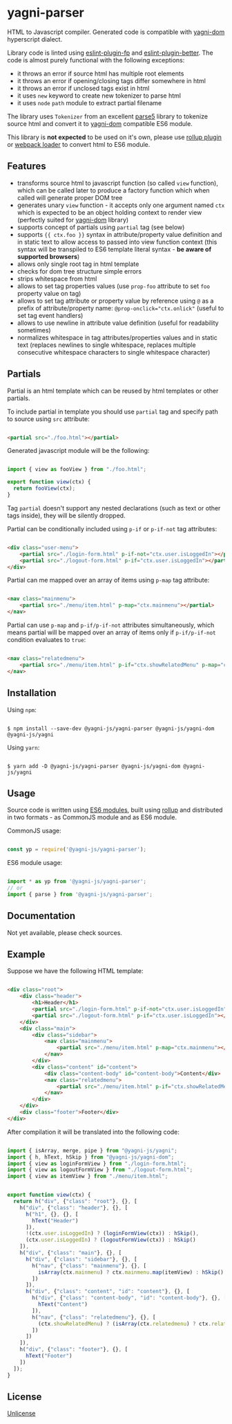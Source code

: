 # yagni-parser


HTML to Javascript compiler. Generated code is compatible with
[yagni-dom][yagni-dom] hyperscript dialect.

Library code is linted using [eslint-plugin-fp][eslint-plugin-fp] and
[eslint-plugin-better][eslint-plugin-better]. The code is almost purely
functional with the following exceptions:

- it throws an error if source html has multiple root elements
- it throws an error if opening/closing tags differ somewhere in html
- it throws an error if unclosed tags exist in html
- it uses `new` keyword to create new tokenizer to parse html
- it uses `node` `path` module to extract partial filename

The library uses `Tokenizer` from an excellent [parse5][parse5] library to
tokenize source html and convert it to [yagni-dom][yagni-dom] compatible ES6
module.

This library is **not expected** to be used on it's own, please use
[rollup plugin][rollup-plugin-yagni] or [webpack loader][yagni-loader] to
convert html to ES6 module.


## Features

- transforms source html to javascript function (so called `view` function),
    which can be called later to produce a factory function which when called
    will generate proper DOM tree
- generates unary `view` function - it accepts only one argument named `ctx`
    which is expected to be an object holding context to render view (perfectly
    suited for [yagni-dom][yagni-dom] library)
- supports concept of partials using `partial` tag (see below)
- supports `{{ ctx.foo }}` syntax in attribute/property value definition and in
    static text to allow access to passed into view function context (this
    syntax will be transpiled to ES6 template literal syntax - **be aware of
    supported browsers**)
- allows only single root tag in html template
- checks for dom tree structure simple errors
- strips whitespace from html
- allows to set tag properties values (use `prop-foo` attribute to set `foo`
    property value on tag)
- allows to set tag attribute or property value by reference using `@` as
    a prefix of attribute/property name: `@prop-onclick="ctx.onlick"` (useful
    to set tag event handlers)
- allows to use newline in attribute value definition (useful for readability
    sometimes)
- normalizes whitespace in tag attributes/properties values and in static text
    (replaces newlines to single whitespace, replaces multiple consecutive
    whitespace characters to single whitespace character)


## Partials

Partial is an html template which can be reused by html templates or other
partials.

To include partial in template you should use `partial` tag and specify path to
source using `src` attribute:

```html

<partial src="./foo.html"></partial>

```

Generated javascript module will be the following:

```js

import { view as fooView } from "./foo.html";

export function view(ctx) {
  return fooView(ctx);
}

```

Tag `partial` doesn't support any nested declarations (such as text or other
tags inside), they will be silently dropped.

Partial can be conditionally included using `p-if` or `p-if-not` tag
attributes:

```html

<div class="user-menu">
    <partial src="./login-form.html" p-if-not="ctx.user.isLoggedIn"></partial>
    <partial src="./logout-form.html" p-if="ctx.user.isLoggedIn"></partial>
</div>

```

Partial can me mapped over an array of items using `p-map` tag attribute:

```html

<nav class="mainmenu">
    <partial src="./menu/item.html" p-map="ctx.mainmenu"></partial>
</nav>

```

Partial can use `p-map` and `p-if/p-if-not` attributes simultaneously, which
means partial will be mapped over an array of items only if `p-if/p-if-not`
condition evaluates to `true`:

```html

<nav class="relatedmenu">
    <partial src="./menu/item.html" p-if="ctx.showRelatedMenu" p-map="ctx.relatedmenu" related="yes"></partial>
</nav>

```


## Installation

Using `npm`:

```shell

$ npm install --save-dev @yagni-js/yagni-parser @yagni-js/yagni-dom @yagni-js/yagni

```

Using `yarn`:

```shell

$ yarn add -D @yagni-js/yagni-parser @yagni-js/yagni-dom @yagni-js/yagni

```

## Usage

Source code is written using [ES6 modules][es6-modules], built using
[rollup][rollup] and distributed in two formats - as CommonJS module and as
ES6 module.

CommonJS usage:

```javascript

const yp = require('@yagni-js/yagni-parser');

```

ES6 module usage:

```javascript

import * as yp from '@yagni-js/yagni-parser';
// or
import { parse } from '@yagni-js/yagni-parser';

```


## Documentation

Not yet available, please check sources.


## Example

Suppose we have the following HTML template:

```html

<div class="root">
    <div class="header">
        <h1>Header</h1>
        <partial src="./login-form.html" p-if-not="ctx.user.isLoggedIn"></partial>
        <partial src="./logout-form.html" p-if="ctx.user.isLoggedIn"></partial>
    </div>
    <div class="main">
        <div class="sidebar">
            <nav class="mainmenu">
                <partial src="./menu/item.html" p-map="ctx.mainmenu"></partial>
            </nav>
        </div>
        <div class="content" id="content">
            <div class="content-body" id="content-body">Content</div>
            <nav class="relatedmenu">
                <partial src="./menu/item.html" p-if="ctx.showRelatedMenu" p-map="ctx.relatedmenu" related="yes"></partial>
            </nav>
        </div>
    </div>
    <div class="footer">Footer</div>
</div>

```

After compilation it will be translated into the following code:

```javascript

import { isArray, merge, pipe } from "@yagni-js/yagni";
import { h, hText, hSkip } from "@yagni-js/yagni-dom";
import { view as loginFormView } from "./login-form.html";
import { view as logoutFormView } from "./logout-form.html";
import { view as itemView } from "./menu/item.html";


export function view(ctx) {
  return h("div", {"class": "root"}, {}, [
    h("div", {"class": "header"}, {}, [
      h("h1", {}, {}, [
        hText("Header")
      ]),
      !(ctx.user.isLoggedIn) ? (loginFormView(ctx)) : hSkip(),
      (ctx.user.isLoggedIn) ? (logoutFormView(ctx)) : hSkip()
    ]),
    h("div", {"class": "main"}, {}, [
      h("div", {"class": "sidebar"}, {}, [
        h("nav", {"class": "mainmenu"}, {}, [
          isArray(ctx.mainmenu) ? ctx.mainmenu.map(itemView) : hSkip()
        ])
      ]),
      h("div", {"class": "content", "id": "content"}, {}, [
        h("div", {"class": "content-body", "id": "content-body"}, {}, [
          hText("Content")
        ]),
        h("nav", {"class": "relatedmenu"}, {}, [
          (ctx.showRelatedMenu) ? (isArray(ctx.relatedmenu) ? ctx.relatedmenu.map(pipe([merge({"related": "yes"}), itemView])) : hSkip()) : hSkip()
        ])
      ])
    ]),
    h("div", {"class": "footer"}, {}, [
      hText("Footer")
    ])
  ]);
}

```


## License

[Unlicense][unlicense]


[eslint-plugin-fp]: https://github.com/jfmengels/eslint-plugin-fp
[eslint-plugin-better]: https://github.com/idmitriev/eslint-plugin-better
[es6-modules]: https://hacks.mozilla.org/2015/08/es6-in-depth-modules/
[yagni-dom]: https://github.com/yagni-js/yagni-dom
[yagni-loader]: https://github.com/yagni-js/yagni-loader
[rollup-plugin-yagni]: https://github.com/yagni-js/rollup-plugin-yagni
[parse5]: https://github.com/inikulin/parse5/blob/master/packages/parse5/docs/index.md
[rollup]: https://rollupjs.org/
[webpack]: https://webpack.js.org/
[unlicense]: http://unlicense.org/
